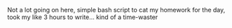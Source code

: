 Not a lot going on here, simple bash script to cat my homework for the day, took my like 3 hours to write... kind of a time-waster
